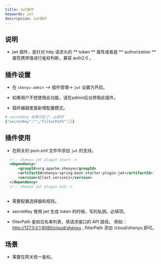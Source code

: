 ```yaml
---
title: Jwt插件
keywords: Jwt
description: Jwt插件
---
```


## 说明

* jwt 插件，是针对 http 请求头的 ** token ** 属性或者是 ** authorization ** 属性携带值进行鉴权判断，兼容 auth2.0 。

## 插件设置

* 在 `shenyu-admin` --> 插件管理-> `jwt` 设置为开启。

* 如果用户不想使用此功能，请在admin后台停用此插件。

* 插件编辑里面新增配置模式。

```yaml
# secretKey 如果开启了，必填项
{"secretKey":"","filterPath":[]} 
```

## 插件使用

* 在网关的 pom.xml 文件中添加 `jwt` 的支持。

```xml
  <!-- shenyu jwt plugin start-->
  <dependency>
      <groupId>org.apache.shenyu</groupId>
      <artifactId>shenyu-spring-boot-starter-plugin-jwt</artifactId>
      <version>${last.version}</version>
  </dependency>
  <!-- shenyu jwt plugin end-->
  
``` 
* 需要配置选择器和规则。

* secretKey 使用 jwt 生成 token 的时候，写的私钥。必填项。

* filterPath 鉴权白名单列表，填请求接口的 API 路径。 例如：http://127.0.0.1:8080/cloud/shenyu , filterPath 添加 /cloud/shenyu 即可。

## 场景

* 需要在网关统一鉴权。


